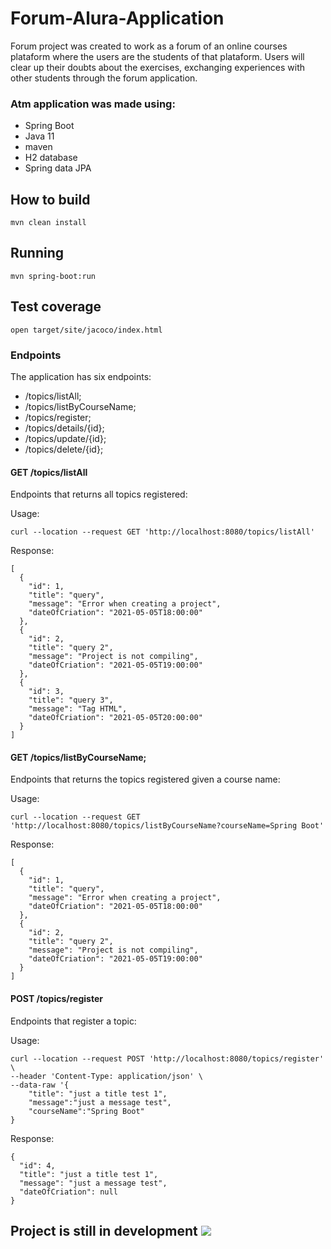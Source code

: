 # Forum-Alura-Application

Forum project was created to work as a forum of an online courses plataform where the users are the students of that plataform.
Users will clear up their doubts about the exercises, exchanging experiences with other students through the forum application.

### Atm application was made using:

* Spring Boot
* Java 11
* maven
* H2 database
* Spring data JPA

## How to build

`mvn clean install`

## Running

`mvn spring-boot:run`

## Test coverage

`open target/site/jacoco/index.html`


### Endpoints

The application has six endpoints:
* /topics/listAll;
* /topics/listByCourseName;
* /topics/register;
* /topics/details/{id};
* /topics/update/{id};
* /topics/delete/{id};


#### GET /topics/listAll

Endpoints that returns all topics registered:

Usage:

```
curl --location --request GET 'http://localhost:8080/topics/listAll'
```

Response:

```
[
  {
    "id": 1,
    "title": "query",
    "message": "Error when creating a project",
    "dateOfCriation": "2021-05-05T18:00:00"
  },
  {
    "id": 2,
    "title": "query 2",
    "message": "Project is not compiling",
    "dateOfCriation": "2021-05-05T19:00:00"
  },
  {
    "id": 3,
    "title": "query 3",
    "message": "Tag HTML",
    "dateOfCriation": "2021-05-05T20:00:00"
  }
]
```

#### GET /topics/listByCourseName;

Endpoints that returns the topics registered given a course name:

Usage:

```
curl --location --request GET 'http://localhost:8080/topics/listByCourseName?courseName=Spring Boot'
```

Response:

```
[
  {
    "id": 1,
    "title": "query",
    "message": "Error when creating a project",
    "dateOfCriation": "2021-05-05T18:00:00"
  },
  {
    "id": 2,
    "title": "query 2",
    "message": "Project is not compiling",
    "dateOfCriation": "2021-05-05T19:00:00"
  }
]
```


#### POST /topics/register

Endpoints that register a topic:

Usage:

```
curl --location --request POST 'http://localhost:8080/topics/register' \
--header 'Content-Type: application/json' \
--data-raw '{
    "title": "just a title test 1",
    "message":"just a message test",
    "courseName":"Spring Boot"
}
```

Response:

```
{
  "id": 4,
  "title": "just a title test 1",
  "message": "just a message test",
  "dateOfCriation": null
}
```

## Project is still in development <img src="https://img.icons8.com/emoji/48/000000/woman-construction-worker.png"/>